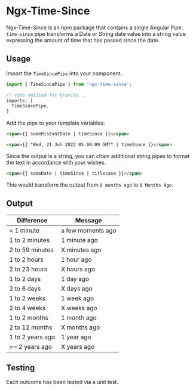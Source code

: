 # Ngx-Time-Since

Ngx-Time-Since is an npm package that contains a single Angular Pipe. `time-since` pipe transforms a Date or String date value into a string value expressing the amount of time that has passed since the date.

## Usage

Import the `TimeSincePipe` into your component.
```ts
import { TimeSincePipe } from 'ngx-time-since';

// code omiited for brevity...
imports: [
  TimeSincePipe,
]

```

Add the pipe to your template variables:

```html
<span>{{ someDistantDate | timeSince }}</span>

```

```html
<span>{{ "Wed, 21 Jul 2022 05:00:09 GMT" | timeSince }}</span>

```
Since the output is a string, you can chain additional string pipes to format the text in accordance with your wishes.

```html
<span>{{ someDate | timeSince | titlecase }}</span>
```
This would transform the output from `8 months ago` to `8 Months Ago`.

## Output

| Difference | Message |
|--|--|
| < 1 minute | a few moments ago |
| 1 to 2 minutes | 1 minute ago |
| 2 to 59 minutes | X minutes ago |
| 1 to 2 hours | 1 hour ago |
| 2 to 23 hours | X hours ago |
| 1 to 2 days | 1 day ago |
| 2 to 6 days | X days ago |
| 1 to 2 weeks | 1 week ago |
| 2 to 4 weeks | X weeks ago |
| 1 to 2 months | 1 month ago |
| 2 to 12 months | X months ago |
| 1 to 2 years ago | 1 year ago |
| >= 2 years ago | X years ago |


## Testing

Each outcome has been tested via a unit test.
